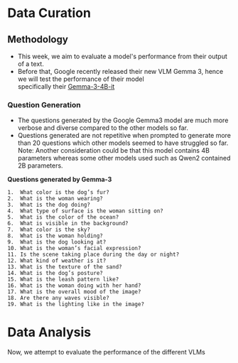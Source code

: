 # Data Curation 

## Methodology

- This week, we aim to evaluate a model's performance from their output of a text.
- Before that, Google recently released their new VLM Gemma 3, hence we will test the performance of their model\
  specifically their [Gemma-3-4B-it](https://huggingface.co/google/gemma-3-4b-it)
### Question Generation 
- The questions generated by the Google Gemma3 model are much more verbose and diverse compared to the other models so far.
- Questions generated are not repetitive when prompted to generate more than 20 questions which other models seemed to have struggled so far.
Note: Another consideration could be that this model contains 4B parameters whereas some other models used such as Qwen2 contained 2B parameters.

**Questions generated by Gemma-3**
```
1.  What color is the dog’s fur?
2.  What is the woman wearing?
3.  What is the dog doing?
4.  What type of surface is the woman sitting on?
5.  What is the color of the ocean?
6.  What is visible in the background?
7.  What color is the sky?
8.  What is the woman holding?
9.  What is the dog looking at?
10. What is the woman’s facial expression?
11. Is the scene taking place during the day or night?
12. What kind of weather is it?
13. What is the texture of the sand?
14. What is the dog’s posture?
15. What is the leash pattern like?
16. What is the woman doing with her hand?
17. What is the overall mood of the image?
18. Are there any waves visible?
19. What is the lighting like in the image?
```
# Data Analysis 

Now, we attempt to evaluate the performance of the different VLMs
 

